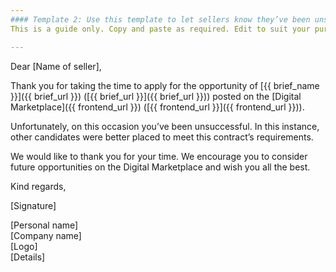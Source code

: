 ```yaml
---
#### Template 2: Use this template to let sellers know they’ve been unsuccessful.  
This is a guide only. Copy and paste as required. Edit to suit your purposes.  

---
```

  
Dear [Name of seller],  
  
Thank you for taking the time to apply for the opportunity of [{{ brief_name }}]({{ brief_url }}) ([{{ brief_url }}]({{ brief_url }})) posted on the [Digital Marketplace]({{ frontend_url }}) ([{{ frontend_url }}]({{ frontend_url }})).  
  
Unfortunately, on this occasion you’ve been unsuccessful. In this instance, other candidates were better placed to meet this contract’s requirements.  
  
We would like to thank you for your time. We encourage you to consider future opportunities on the Digital Marketplace and wish you all the best.  
  
Kind regards,  
   
[Signature]  
  
[Personal name]  
[Company name]  
[Logo]  
[Details]  
